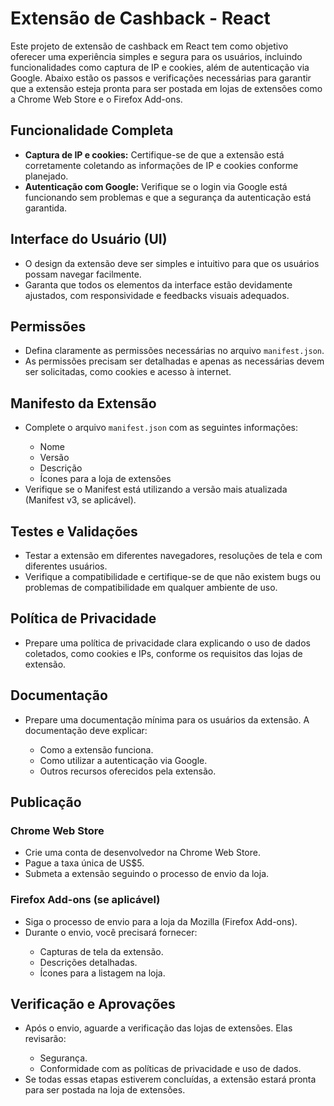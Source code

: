  <h1>Extensão de Cashback - React</h1>
    <p>
        Este projeto de extensão de cashback em React tem como objetivo oferecer uma experiência simples e segura para os usuários,
        incluindo funcionalidades como captura de IP e cookies, além de autenticação via Google. Abaixo estão os passos e verificações 
        necessárias para garantir que a extensão esteja pronta para ser postada em lojas de extensões como a Chrome Web Store e o 
        Firefox Add-ons.
    </p>

  <h2>Funcionalidade Completa</h2>
    <ul>
        <li><strong>Captura de IP e cookies:</strong> Certifique-se de que a extensão está corretamente coletando as informações de IP e cookies conforme planejado.</li>
        <li><strong>Autenticação com Google:</strong> Verifique se o login via Google está funcionando sem problemas e que a segurança da autenticação está garantida.</li>
    </ul>

   <h2>Interface do Usuário (UI)</h2>
    <ul>
        <li>O design da extensão deve ser simples e intuitivo para que os usuários possam navegar facilmente.</li>
        <li>Garanta que todos os elementos da interface estão devidamente ajustados, com responsividade e feedbacks visuais adequados.</li>
    </ul>

   <h2>Permissões</h2>
    <ul>
        <li>Defina claramente as permissões necessárias no arquivo <code>manifest.json</code>.</li>
        <li>As permissões precisam ser detalhadas e apenas as necessárias devem ser solicitadas, como cookies e acesso à internet.</li>
    </ul>
    <h2>Manifesto da Extensão</h2>
    <ul>
        <li>Complete o arquivo <code>manifest.json</code> com as seguintes informações:</li>
        <ul>
            <li>Nome</li>
            <li>Versão</li>
            <li>Descrição</li>
            <li>Ícones para a loja de extensões</li>
        </ul>
        <li>Verifique se o Manifest está utilizando a versão mais atualizada (Manifest v3, se aplicável).</li>
    </ul>

   <h2>Testes e Validações</h2>
    <ul>
        <li>Testar a extensão em diferentes navegadores, resoluções de tela e com diferentes usuários.</li>
        <li>Verifique a compatibilidade e certifique-se de que não existem bugs ou problemas de compatibilidade em qualquer ambiente de uso.</li>
    </ul>
    <h2>Política de Privacidade</h2>
    <ul>
        <li>Prepare uma política de privacidade clara explicando o uso de dados coletados, como cookies e IPs, conforme os requisitos das lojas de extensão.</li>
    </ul>

   <h2>Documentação</h2>
    <ul>
        <li>Prepare uma documentação mínima para os usuários da extensão. A documentação deve explicar:</li>
        <ul>
            <li>Como a extensão funciona.</li>
            <li>Como utilizar a autenticação via Google.</li>
            <li>Outros recursos oferecidos pela extensão.</li>
        </ul>
    </ul>

   <h2>Publicação</h2>
    <h3>Chrome Web Store</h3>
    <ul>
        <li>Crie uma conta de desenvolvedor na Chrome Web Store.</li>
        <li>Pague a taxa única de US$5.</li>
        <li>Submeta a extensão seguindo o processo de envio da loja.</li>
    </ul>

  <h3>Firefox Add-ons (se aplicável)</h3>
    <ul>
        <li>Siga o processo de envio para a loja da Mozilla (Firefox Add-ons).</li>
        <li>Durante o envio, você precisará fornecer:</li>
        <ul>
            <li>Capturas de tela da extensão.</li>
            <li>Descrições detalhadas.</li>
            <li>Ícones para a listagem na loja.</li>
        </ul>
    </ul>

   <h2>Verificação e Aprovações</h2>
    <ul>
        <li>Após o envio, aguarde a verificação das lojas de extensões. Elas revisarão:</li>
        <ul>
            <li>Segurança.</li>
            <li>Conformidade com as políticas de privacidade e uso de dados.</li>
        </ul>
        <li>Se todas essas etapas estiverem concluídas, a extensão estará pronta para ser postada na loja de extensões.</li>
    </ul>
